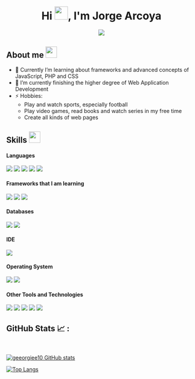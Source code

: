 <h1 align="center">Hi <img src="https://media.giphy.com/media/hvRJCLFzcasrR4ia7z/giphy.gif" width="35">, I'm Jorge Arcoya</h1>



<!--**geeorgiee10/geeorgiee10** is a ✨ _special_ ✨ repository because its `README.md` (this file) appears on your GitHub profile.-->

<p align="center">
  <a href="(https://github.com/geeorgiee10/geeorgiee10)"><img src="https://readme-typing-svg.herokuapp.com?font=Time+New+Roman&color=cyan&size=25&center=true&vCenter=true&width=600&height=100&lines=Hi!+I'm+Jorge!;I'm+a+Web+Developer+in+progress;I'm+also+finishing+degree+of+DAW;"></a>
</p>

## About me <img src = "https://github.com/7oSkaaa/7oSkaaa/blob/main/Images/about_me.gif?raw=true" width = 30px>
- 🔭 Currently I’m learning about frameworks and advanced concepts of JavaScript, PHP and CSS
- 🌱 I’m currently finishing the higher degree of Web Application Development
- ⚡ Hobbies:
     - Play and watch sports, especially football
     - Play video games, read books and watch series in my free time
     - Create all kinds of web pages

## Skills <img src="https://media.giphy.com/media/iY8CRBdQXODJSCERIr/giphy.gif" width="30px">&nbsp; 
<h4> Languages </h4>
<span> 
  <img src="https://img.shields.io/badge/HTML5-E34F26?style=for-the-badge&logo=html5&logoColor=white">
  <img src="https://img.shields.io/badge/CSS3-1572B6?style=for-the-badge&logo=css3&logoColor=white">
  <img src="https://img.shields.io/badge/JavaScript-F7DF1E?style=for-the-badge&logo=javascript&logoColor=black">
  <img src="https://img.shields.io/badge/Java-ED8B00?style=for-the-badge&logo=java&logoColor=white">
  <img src="https://img.shields.io/badge/PHP-777BB4?style=for-the-badge&logo=php&logoColor=white">
</span>

<h4> Frameworks that I am learning</h4>
<span>
  <img src="https://img.shields.io/badge/React-20232A?style=for-the-badge&logo=react&logoColor=61DAFB">
  <img src="https://img.shields.io/badge/Vue-4FC08D?style=for-the-badge&logo=vue.js&logoColor=white">
  <img src="https://img.shields.io/badge/Bootstrap-563D7C?style=for-the-badge&logo=bootstrap&logoColor=white">
</span>

<h4> Databases </h4>
<span>
  <img src="https://img.shields.io/badge/MySQL-00000F?style=for-the-badge&logo=mysql&logoColor=white">
  <img src="https://img.shields.io/badge/SQL-4479A1?style=for-the-badge&logo=postgresql&logoColor=white">
</span>

<h4> IDE </h4>
<span>

<img src="https://img.shields.io/badge/Visual_Studio_Code-0078D4?style=for-the-badge&logo=visual%20studio%20code&logoColor=white">

<h4> Operating System </h4>
<span>
  <img src="https://img.shields.io/badge/Windows-0078D6?style=for-the-badge&logo=windows&logoColor=white">
  <img src="https://img.shields.io/badge/Ubuntu-E95420?style=for-the-badge&logo=ubuntu&logoColor=white">
</span>

<h4> Other Tools and Technologies </h4>
<span>
  <img src="https://img.shields.io/badge/Git-F05032?style=for-the-badge&logo=git&logoColor=white">
  <img src="https://img.shields.io/badge/Xampp-F37623?style=for-the-badge&logo=xampp&logoColor=white">
  <img src="https://img.shields.io/badge/Canva-00C4CC?style=for-the-badge&logo=canva&logoColor=white">
  <img src="https://img.shields.io/badge/Balsamiq%20Wireframes-A60000?style=for-the-badge&logo=balsamiq&logoColor=white">
  <img src="https://img.shields.io/badge/VirtualBox-183A61?style=for-the-badge&logo=virtualbox&logoColor=white">
</span>

## GitHub Stats 📈 :

<br>


[![geeorgiee10 GitHub stats](https://github-readme-stats.vercel.app/api?username=geeorgiee10&theme=algolia)](https://github.com/geeorgiee10/github-readme-stats) 

[![Top Langs](https://github-readme-stats.vercel.app/api/top-langs/?username=geeorgiee10&theme=algolia)](https://github.com/geeorgiee10/github-readme-stats) 



<br>

